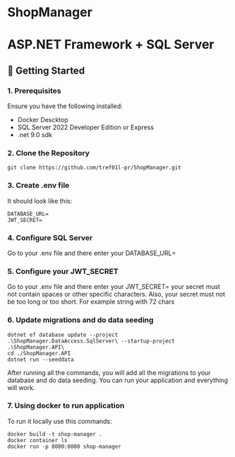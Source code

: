 # ShopManager
# ASP.NET Framework + SQL Server

## 🚀 Getting Started
### 1. Prerequisites
Ensure you have the following installed:
- Docker Descktop
- SQL Server 2022 Developer Edition or Express
- .net 9.0 sdk

### 2. Clone the Repository
```
git clone https://github.com/tref01l-pr/ShopManager.git
```

### 3. Create .env file
It should look like this:
```
DATABASE_URL=
JWT_SECRET=
```

### 4. Configure SQL Server
Go to your .env file and there enter your DATABASE_URL=

### 5. Configure your JWT_SECRET
Go to your .env file and there enter your JWT_SECRET= your secret must not contain spaces or other specific characters. Also, your secret must not be too long or too short. For example string with 72 chars

### 6. Update migrations and do data seeding
```
dotnet ef database update --project .\ShopManager.DataAccess.SqlServer\ --startup-project .\ShopManager.API\
cd ./ShopManager.API
dotnet run --seeddata
```
After running all the commands, you will add all the migrations to your database and do data seeding.
You can run your application and everything will work.

### 7. Using docker to run application
To run it locally use this commands:
```
docker build -t shop-manager .
docker container ls
docker run -p 8080:8080 shop-manager
```